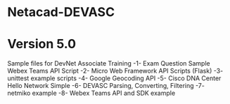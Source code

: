 # Netacad-DEVASC
# Version 5.0
Sample files for DevNet Associate Training
-1- Exam Question Sample Webex Teams API Script
-2- Micro Web Framework API Scripts (Flask)
-3- unittest example scripts
-4- Google Geocoding API
-5- Cisco DNA Center Hello Network Simple
-6- DEVASC Parsing, Converting, Filtering
-7- netmiko example
-8- Webex Teams API and SDK example

